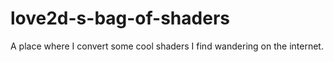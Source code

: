 # love2d-s-bag-of-shaders
A place where I convert some cool shaders I find wandering on the internet.
